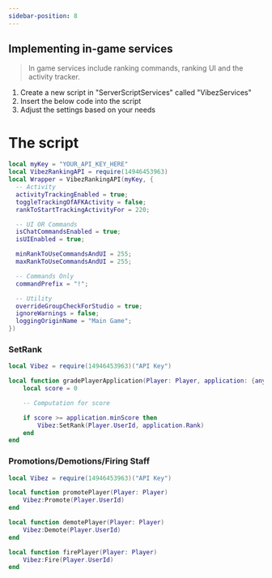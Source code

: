 ```yaml
---
sidebar-position: 8
---
```


## Implementing in-game services
> In game services include ranking commands, ranking UI and the activity tracker.
1. Create a new script in "ServerScriptServices" called "VibezServices"
2. Insert the below code into the script
3. Adjust the settings based on your needs

# The script
```lua
local myKey = "YOUR_API_KEY_HERE"
local VibezRankingAPI = require(14946453963)
local Wrapper = VibezRankingAPI(myKey, {
  -- Activity
  activityTrackingEnabled = true;
  toggleTrackingOfAFKActivity = false;
  rankToStartTrackingActivityFor = 220;

  -- UI OR Commands
  isChatCommandsEnabled = true;
  isUIEnabled = true;

  minRankToUseCommandsAndUI = 255;
  maxRankToUseCommandsAndUI = 255;

  -- Commands Only
  commandPrefix = "!";

  -- Utility
  overrideGroupCheckForStudio = true;
  ignoreWarnings = false;
  loggingOriginName = "Main Game";
})
```

### SetRank
```lua
local Vibez = require(14946453963)("API Key")

local function gradePlayerApplication(Player: Player, application: {any})
    local score = 0

    -- Computation for score

    if score >= application.minScore then
        Vibez:SetRank(Player.UserId, application.Rank)
    end
end
```

### Promotions/Demotions/Firing Staff
```lua
local Vibez = require(14946453963)("API Key")

local function promotePlayer(Player: Player)
    Vibez:Promote(Player.UserId)
end

local function demotePlayer(Player: Player)
    Vibez:Demote(Player.UserId)
end

local function firePlayer(Player: Player)
    Vibez:Fire(Player.UserId)
end
```